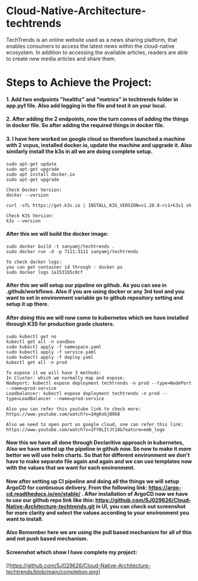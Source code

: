# Cloud-Native-Architecture-techtrends
TechTrends is an online website used as a news sharing platform, that enables consumers to access the latest news within the cloud-native ecosystem. In addition to accessing the available articles, readers are able to create new media articles and share them.

# Steps to Achieve the Project:
#### 1. Add two endpoints "healthz" and "metrics" in techtrends folder in app.pyf file. Also add logging in the file and test it on your local.
#### 2. After adding the 2 endpoints, now the turn comes of adding the things in docker file. So after adding the required things in docker file.
#### 3. I have here worked on google cloud so therefore launched a machine with 2 vcpus, installed docker.io, update the machine and upgrade it. Also similarly install the k3s in all we are doing complete setup.
```
sudo apt-get update
sudo apt-get upgrade
sudo apt install docker.io
sudo apt-get upgrade

Check Docker Version:
docker --version

curl -sfL https://get.k3s.io | INSTALL_K3S_VERSION=v1.20.8-rc1+k3s1 sh 

Check K3S Version:
k3s --version
```
#### After this we will build the docker image:
```
sudo docker build -t sanyamj/techtrends .
sudo docker run -d -p 7111:3111 sanyamj/techtrends

To check docker logs:
you can get container id through : docker ps
sudo docker logs 1a1531b5c0cf
```

#### After this we will setup our pipeline on github. As you can see in .github/workflows. Also if you are using docker or any 3rd tool and you want to set in environment variable go to github repository setting and setup it up there.

#### After doing this we will now come to kubernetes which we have installed through K3S for production grade clusters.
```
sudo kubectl get no
kubectl get all -n sandbox
sudo kubectl apply -f namespace.yaml 
sudo kubectl apply -f service.yaml
sudo kubectl apply -f deploy.yaml
kubectl get all -n prod

To expose it we will have 3 methods:
In Cluster: which we normally map and expose.
Nodeport: kubectl expose deployment techtrends -n prod --type=NodePort --name=prod-service
Loadbalancer: kubectl expose deployment techtrends -n prod --type=LoadBalancer --name=prod-service

Also you can refer this youtube link to check more: https://www.youtube.com/watch?v=1HgKoGjB968

Also we need to open port on google cloud, one can refer this link: https://www.youtube.com/watch?v=1FY0LItJt18&feature=emb_logo
```

#### Now this we have all done through Declaritive approach in kubernetes, Also we have setted up the pipeline in github now. So now to make it more better we will use helm charts. So that for different environment we don't have to make separate file again and again and we can use templates now with the values that we want for each environment.

#### Now after setting up CI pipeline and doing all the things we will setup ArgoCD for continuous delivery. From the following link: https://argo-cd.readthedocs.io/en/stable/ . After installation of ArgoCD now we have to use our github repo link like this: https://github.com/SJ029626/Cloud-Native-Architecture-techtrends.git in UI, you can check out screenshot for more clarity and select the values according to your environment you want to install.

#### Also Remember here we are using the pull based mechanism for all of this and not push based mechanism.

#### Screenshot which show I have complete my project:
[!https://github.com/SJ029626/Cloud-Native-Architecture-techtrends/blob/main/completion.png]
